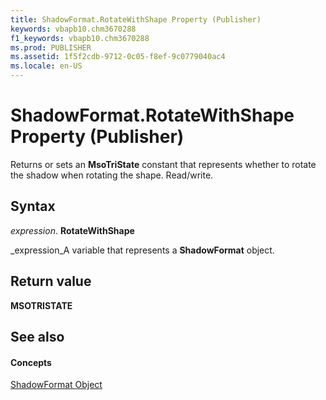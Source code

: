 ```yaml
---
title: ShadowFormat.RotateWithShape Property (Publisher)
keywords: vbapb10.chm3670288
f1_keywords: vbapb10.chm3670288
ms.prod: PUBLISHER
ms.assetid: 1f5f2cdb-9712-0c05-f8ef-9c0779040ac4
ms.locale: en-US
---
```



# ShadowFormat.RotateWithShape Property (Publisher)

Returns or sets an  **MsoTriState** constant that represents whether to rotate the shadow when rotating the shape. Read/write.


## Syntax

 _expression_. **RotateWithShape**

 _expression_A variable that represents a  **ShadowFormat** object.


## Return value

 **MSOTRISTATE**


## See also


#### Concepts


 [ShadowFormat Object](shadowformat-object-publisher.md)

